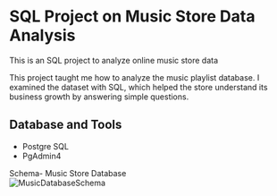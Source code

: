 # SQL Project on Music Store Data Analysis
This is an SQL project to analyze online music store data

This project taught me how to analyze the music playlist database. 
I examined the dataset with SQL, which helped the store understand its business growth by answering simple questions.


## Database and Tools
* Postgre SQL
* PgAdmin4

Schema- Music Store Database  
![MusicDatabaseSchema](https://user-images.githubusercontent.com/112153548/213707717-bfc9f479-52d9-407b-99e1-e94db7ae10a3.png)
